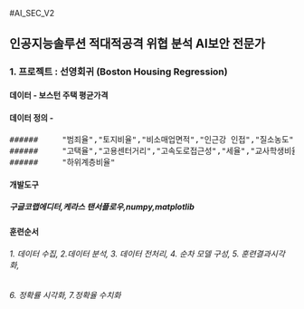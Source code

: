 #AI_SEC_V2
## 인공지능솔루션 적대적공격 위협 분석 AI보안 전문가
### 1. 프로젝트 : 선영회귀  (Boston Housing Regression)
####    데이터 - 보스턴 주택 평균가격  
####    데이터 정의 - 
<pre>
######     "범죄율","토지비율","비소매업면적","인근강 인접","질소농도"."평균방수",
######     "고택율","고용센터거리","고속도로접근성","세율","교사학생비율","흑인비율",        
######     "하위계층비율"
</pre>
####   개발도구
#####     구글코랩에디터,케라스 탠서플로우,numpy,matplotlib
#### 훈련순서
###### 1. 데이터 수집, 2.데이터 분석, 3. 데이터 전처리, 4. 순차 모델 구성, 5. 훈련결과시각화,
###### 6. 정확률 시각화, 7.정확율 수치화
